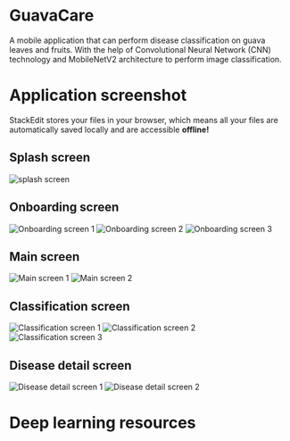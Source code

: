 # GuavaCare

A mobile application that can perform disease classification on guava leaves and fruits. With the help of Convolutional Neural Network (CNN) technology and MobileNetV2 architecture to perform image classification.


# Application screenshot

StackEdit stores your files in your browser, which means all your files are automatically saved locally and are accessible **offline!**

## Splash screen
![splash screen](https://github.com/fadlan7/GuavaCare/blob/master/screenshot%20guavacare/splash%20screen.jpg)

## Onboarding screen

![Onboarding screen 1](https://github.com/fadlan7/GuavaCare/blob/master/screenshot%20guavacare/onboarding%201.jpg)
![Onboarding screen 2](https://github.com/fadlan7/GuavaCare/blob/master/screenshot%20guavacare/onboarding%202.jpg)
![Onboarding screen 3](https://github.com/fadlan7/GuavaCare/blob/master/screenshot%20guavacare/onboarding%203.jpg)

## Main screen

![Main screen 1](https://github.com/fadlan7/GuavaCare/blob/master/screenshot%20guavacare/home%20screen.jpg)
![Main screen 2](https://github.com/fadlan7/GuavaCare/blob/master/screenshot%20guavacare/homescreen%202.jpg)

## Classification screen
![Classification screen 1](https://github.com/fadlan7/GuavaCare/blob/master/screenshot%20guavacare/detect-screen%20leaf%20healthy.jpg)
![Classification screen 2](https://github.com/fadlan7/GuavaCare/blob/master/screenshot%20guavacare/detect%20screen%20-%20dot2.jpg)
![Classification screen 3](https://github.com/fadlan7/GuavaCare/blob/master/screenshot%20guavacare/detect%20screen%20-%20guava%20healthy.jpg)


## Disease detail screen

![Disease detail screen 1](https://github.com/fadlan7/GuavaCare/blob/master/screenshot%20guavacare/detail%20screen.jpg)
![Disease detail screen 2](https://github.com/fadlan7/GuavaCare/blob/master/screenshot%20guavacare/detail%20screen%202.jpg)

# Deep learning resources